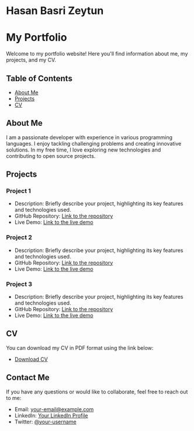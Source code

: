 # Hasan Basri Zeytun

# My Portfolio

Welcome to my portfolio website! Here you'll find information about me, my projects, and my CV.

## Table of Contents

- [About Me](#about-me)
- [Projects](#projects)
- [CV](#cv)

## About Me

I am a passionate developer with experience in various programming languages. I enjoy tackling challenging problems and creating innovative solutions. In my free time, I love exploring new technologies and contributing to open source projects.

## Projects

### Project 1

- Description: Briefly describe your project, highlighting its key features and technologies used.
- GitHub Repository: [Link to the repository](https://github.com/your-username/project-1)
- Live Demo: [Link to the live demo](https://your-username.github.io/project-1)

### Project 2

- Description: Briefly describe your project, highlighting its key features and technologies used.
- GitHub Repository: [Link to the repository](https://github.com/your-username/project-2)
- Live Demo: [Link to the live demo](https://your-username.github.io/project-2)

### Project 3

- Description: Briefly describe your project, highlighting its key features and technologies used.
- GitHub Repository: [Link to the repository](https://github.com/your-username/project-3)
- Live Demo: [Link to the live demo](https://your-username.github.io/project-3)

## CV

You can download my CV in PDF format using the link below:

- [Download CV](https://your-username.github.io/cv.pdf)

## Contact Me

If you have any questions or would like to collaborate, feel free to reach out to me:

- Email: your-email@example.com
- LinkedIn: [Your LinkedIn Profile](https://www.linkedin.com/in/your-username)
- Twitter: [@your-username](https://twitter.com/your-username)

